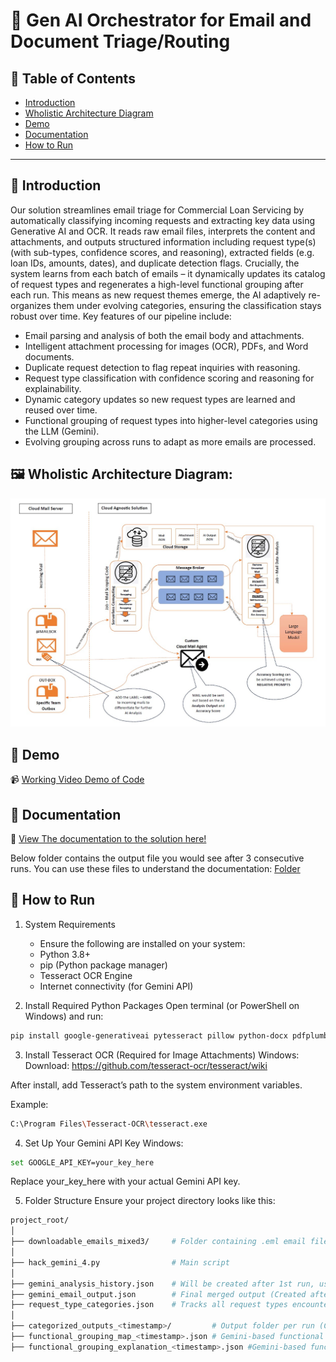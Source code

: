 # 🚀 Gen AI Orchestrator for Email and Document Triage/Routing

## 📌 Table of Contents
- [Introduction](#introduction)
- [Wholistic Architecture Diagram](#wholistic-architecture-diagram)
- [Demo](#demo)
- [Documentation](#documentation)
- [How to Run](#how-to-run)

---

## 🎯 Introduction
Our solution streamlines email triage for Commercial Loan Servicing by automatically classifying incoming requests and extracting key data using Generative AI and OCR. It reads raw email files, interprets the content and attachments, and outputs structured information including request type(s) (with sub-types, confidence scores, and reasoning), extracted fields (e.g. loan IDs, amounts, dates), and duplicate detection flags. Crucially, the system learns from each batch of emails – it dynamically updates its catalog of request types and regenerates a high-level functional grouping after each run. This means as new request themes emerge, the AI adaptively re-organizes them under evolving categories, ensuring the classification stays robust over time. Key features of our pipeline include:

-	Email parsing and analysis of both the email body and attachments.
-	Intelligent attachment processing for images (OCR), PDFs, and Word documents.
-	Duplicate request detection to flag repeat inquiries with reasoning.
-	Request type classification with confidence scoring and reasoning for explainability.
-	Dynamic category updates so new request types are learned and reused over time.
-	Functional grouping of request types into higher-level categories using the LLM (Gemini).
-	Evolving grouping across runs to adapt as more emails are processed.

## 🖼️ Wholistic Architecture Diagram:

![Architecture Diagram](artifacts/arch/Architecture.jpg)

## 🎥 Demo 
📹 [Working Video Demo of Code](artifacts/demo/Hackathon_Demo.mp4)

## 📄 Documentation
📄 [View The documentation to the solution here!](artifacts/arch/AI_Email_Classification_Documentation.docx)

Below folder contains the output file you would see after 3 consecutive runs. You can use these files to understand the documentation:
[Folder](code/test/)


## 🏃 How to Run
1. System Requirements
   - Ensure the following are installed on your system:
   - Python 3.8+
   - pip (Python package manager)
   - Tesseract OCR Engine
   - Internet connectivity (for Gemini API)

2. Install Required Python Packages
Open terminal (or PowerShell on Windows) and run:
```sh
pip install google-generativeai pytesseract pillow python-docx pdfplumber python-magic
```
3. Install Tesseract OCR (Required for Image Attachments)
Windows:
Download: https://github.com/tesseract-ocr/tesseract/wiki

After install, add Tesseract’s path to the system environment variables.

Example:
```sh
C:\Program Files\Tesseract-OCR\tesseract.exe
```
4. Set Up Your Gemini API Key
Windows:
```sh
set GOOGLE_API_KEY=your_key_here
```
Replace your_key_here with your actual Gemini API key.

5. Folder Structure
Ensure your project directory looks like this:
```sh
project_root/
│
├── downloadable_emails_mixed3/     # Folder containing .eml email files
│
├── hack_gemini_4.py                # Main script
│
├── gemini_analysis_history.json    # Will be created after 1st run, used to track history of emails
├── gemini_email_output.json        # Final merged output (Created after run)
├── request_type_categories.json    # Tracks all request types encountered (Created after run)
│
├── categorized_outputs_<timestamp>/         # Output folder per run (Created after each run)
├── functional_grouping_map_<timestamp>.json # Gemini-based functional classification (Created after each run)
├── functional_grouping_explanation_<timestamp>.json #Gemini-based functional classification explanation (Created after each run)
```
